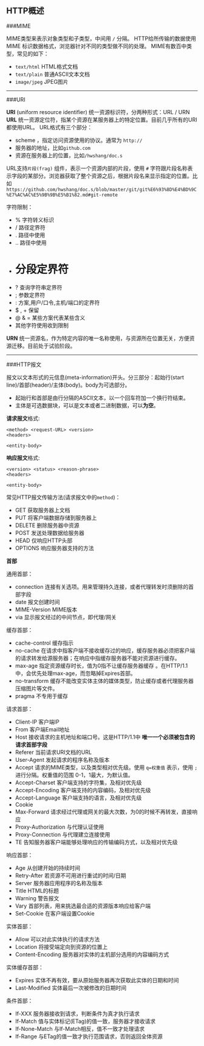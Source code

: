 ## HTTP概述

###MIME
 
MIME类型来表示对象类型和子类型，中间用 `/` 分隔。
HTTP给所传输的数据使用 MIME 标识数据格式，浏览器针对不同的类型做不同的处理。
MIME有数百中类型，常见的如下：

 - `text/html`  HTML格式文档
 - `text/plain` 普通ASCII文本文档
 - `image/jpeg` JPEG图片

---

###URI

**URI** (uniform resource identifier) 统一资源标识符，分两种形式：URL / URN
**URL** 统一资源定位符，指某个资源在某服务器上的特定位置。目前几乎所有的URI都使用URL。
URL格式有三个部分：

- scheme ，指定访问资源使用的协议。通常为 `http://`
- 服务器的地址，比如`github.com`
- 资源在服务器上的位置，比如`/hwshang/doc.s`

URL支持`片段(frag)` 组件，表示一个资源内部的片段，使用 `#` 字符跟片段名称表示字段的某部分。浏览器获取了整个资源之后，根据片段名来显示指定的位置。比如`https://github.com/hwshang/doc.s/blob/master/git/git%E6%93%8D%E4%BD%9C%E7%AC%AC%E5%9B%9B%E5%B1%82.md#git-remote`

字符限制：

- % 字符转义标识
- / 路径定界符
- . 路径中使用
- .. 路径中使用
- # 分段定界符
- ? 查询字符串定界符
- ; 参数定界符
- : 方案,用户/口令,主机/端口的定界符
- $ , + 保留
- @ & = 某些方案代表某些含义
- 其他字符使用收到限制
 
**URN** 统一资源名，作为特定内容的唯一名称使用，与资源所在位置无关，方便资源迁移。目前处于试验阶段。

---

###HTTP报文

报文以文本形式的元信息(meta-information)开头。分三部分：起始行(start line)/首部(header)/主体(body)。body为可选部分。

- 起始行和首部是由行分隔的ASCII文本，以一个回车符加一个换行符结束。
- 主体是可选数据块，可以是文本或者二进制数据，可以**为空**。

**请求报文**格式:
```
<method> <request-URL> <version>
<headers>

<entity-body> 
```

**响应报文**格式:
```
<version> <status> <reason-phrase>
<headers>

<entity-body>
```

常见HTTP报文传输方法(请求报文中的`method`)：

- GET  获取服务器上文档
- PUT 将客户端数据存储到服务器上
- DELETE 删除服务器中资源
- POST 发送处理数据给服务器
- HEAD 仅响应HTTP头部
- OPTIONS 响应服务器支持的方法

**首部**

通用首部：

- connection 连接有关选项。用来管理持久连接，或者代理转发时须删除的首部字段
- date 报文创建时间
- MIME-Version MIME版本
- via 显示报文经过的中间节点，即代理/网关

缓存首部：
 
- cache-control 缓存指示
 - no-cache 在请求中指客户端不接收缓存过的响应，缓存服务器必须把客户端的请求转发给源服务器；在响应中指缓存服务器不能对资源进行缓存。
 - max-age 指定资源缓存时长，值为0指不让缓存服务器缓存 。在HTTP/1.1中，会优先处理max-age，而忽略掉Expires首部。
 - no-transform 缓存不能改变实体主体的媒体类型，防止缓存或者代理服务器压缩图片等文件。
- pragma  不专用于缓存

请求首部：

- Client-IP 客户端IP
- From 客户端Email地址
- Host 接收请求的主机地址和端口号。这是HTTP/1.1中 **唯一一个必须被包含的请求首部字段** 
- Referer 当前请求URI文档的URL
- User-Agent 发起请求的程序名称及版本
- Accept 请求的MIME类型，以及类型相对优先级。使用 `q=权重值` 表示，使用 `;` 进行分隔。权重值的范围 0-1，1最大，为默认值。  
- Accept-Charset 客户端支持的字符集，及相对优先级
- Accept-Encoding 客户端支持的内容编码，及相对优先级
- Accept-Language 客户端支持的语言，及相对优先级
- Cookie 
- Max-Forward 请求经过代理或网关的最大次数，为0的时候不再转发，直接响应
- Proxy-Authorization 与代理认证使用
- Proxy-Connection 与代理建立连接使用
- TE 告知服务器客户端能够处理响应的传输编码方式，以及相对优先级

响应首部：

- Age 从创建开始的持续时间
- Retry-After 若资源不可用进行重试的时间/日期
- Server 服务器应用程序的名称及版本
- Title HTML的标题
- Warning 警告报文
- Vary 首部列表，用来挑选最合适的资源版本响应给客户端
- Set-Cookie 在客户端设置Cookie

实体首部：

- Allow 可以对此实体执行的请求方法
- Location 将接受端定向到资源的位置上
- Content-Encoding 服务器对实体的主机部分选用的内容编码方式

实体缓存首部：

- Expires 实体不再有效，要从原始服务器再次获取此实体的日期和时间
- Last-Modified 实体最后一次被修改的日期时间

条件首部：

- If-XXX 服务器接收到请求，判断条件为真才执行请求
- If-Match 值与实体标记(ETag)的值一致，服务器才接收请求
- If-None-Match 与If-Match相反，值不一致才处理请求
- If-Range 与ETag的值一致才执行范围请求，否则返回全体资源
